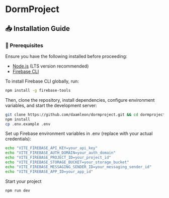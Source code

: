 ﻿# DormProject

## 📥 Installation Guide  

### 🔹 Prerequisites  
Ensure you have the following installed before proceeding:  

- [Node.js](https://nodejs.org/) (LTS version recommended)  
- [Firebase CLI](https://firebase.google.com/docs/cli)  

To install Firebase CLI globally, run:  
```bash
npm install -g firebase-tools
```

Then, clone the repository, install dependencies, configure environment variables, and start the development server:
```bash
git clone https://github.com/daamleon/dormproject.git && cd dormproject
npm install
cp .env.example .env
```

Set up Firebase environment variables in .env (replace with your actual credentials):
```bash
echo "VITE_FIREBASE_API_KEY=your_api_key"
echo "VITE_FIREBASE_AUTH_DOMAIN=your_auth_domain"
echo "VITE_FIREBASE_PROJECT_ID=your_project_id"
echo "VITE_FIREBASE_STORAGE_BUCKET=your_storage_bucket"
echo "VITE_FIREBASE_MESSAGING_SENDER_ID=your_messaging_sender_id"
echo "VITE_FIREBASE_APP_ID=your_app_id"
```

Start your project
```bash
npm run dev
```
